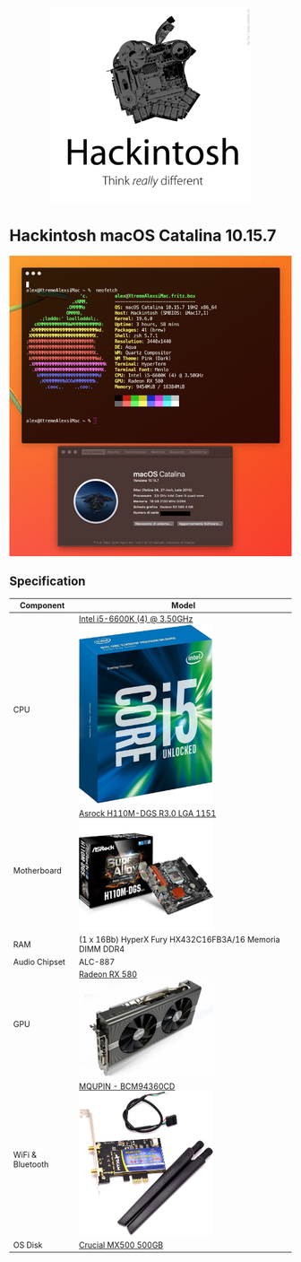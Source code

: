 <div style="text-align:center">
<img width="360" alt="logo_kubernates" src="_img/hackintosh-logo.jpg">
</div>

# Hackintosh macOS Catalina 10.15.7

<div style="text-align:center">
<img width="720" alt="img_neofetch" src="_img/neofetch.png">
</div>


## Specification
| **Component** | **Model** |
| ------------- | --------- |
| CPU | [Intel i5-6600K (4) @ 3.50GHz](https://ark.intel.com/content/www/it/it/ark/products/88191/intel-core-i5-6600k-processor-6m-cache-up-to-3-90-ghz.html) <div style="text-align:"><img width="240" alt="bcm94360" src="_img/i5-6600k.jpg"></div> |
| Motherboard | [Asrock H110M-DGS R3.0 LGA 1151](https://www.asrock.com/mb/Intel/H110M-DGS%20R3.0/index.it.asp) <div style="text-align:"><img width="240" alt="bcm94360" src="_img/H110M-DGS.png"></div> |
| RAM | (1 x 16Bb) HyperX Fury HX432C16FB3A/16 Memoria DIMM DDR4 |
| Audio Chipset | ALC-887 |
| GPU | [Radeon RX 580](https://www.tomshw.it/hardware/test-radeon-rx-580-8gb) <div style="text-align:"><img width="240" alt="bcm94360" src="_img/sapphire-rx-580.jpg"></div> |
| WiFi & Bluetooth | [MQUPIN - BCM94360CD](https://www.amazon.it/MQUPIN-BCM94360CD-Wireless-Bluetooth-Necessario/dp/B081CFM2J4) <div style="text-align:"><img width="240" alt="bcm94360" src="_img/bcm94360.jpg"></div>  |
| OS Disk | [Crucial MX500 500GB](https://it.crucial.com/ssd/mx500/ct500mx500ssd1) |
